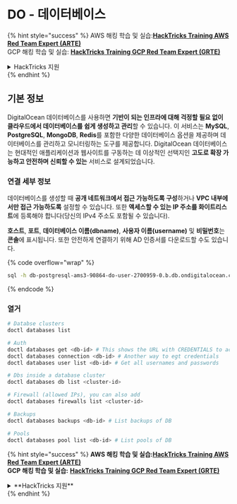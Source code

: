 # DO - 데이터베이스

{% hint style="success" %}
AWS 해킹 학습 및 실습:<img src="/.gitbook/assets/image.png" alt="" data-size="line">[**HackTricks Training AWS Red Team Expert (ARTE)**](https://training.hacktricks.xyz/courses/arte)<img src="/.gitbook/assets/image.png" alt="" data-size="line">\
GCP 해킹 학습 및 실습: <img src="/.gitbook/assets/image (2).png" alt="" data-size="line">[**HackTricks Training GCP Red Team Expert (GRTE)**<img src="/.gitbook/assets/image (2).png" alt="" data-size="line">](https://training.hacktricks.xyz/courses/grte)

<details>

<summary>HackTricks 지원</summary>

* [**구독 요금제**](https://github.com/sponsors/carlospolop)를 확인하세요!
* 💬 [**디스코드 그룹**](https://discord.gg/hRep4RUj7f) 또는 [**텔레그램 그룹**](https://t.me/peass)에 **가입**하거나 **트위터** 🐦 [**@hacktricks\_live**](https://twitter.com/hacktricks\_live)**를 팔로우**하세요.
* **HackTricks** 및 **HackTricks Cloud** 깃허브 저장소에 PR을 제출하여 해킹 트릭을 공유하세요.

</details>
{% endhint %}

## 기본 정보

DigitalOcean 데이터베이스를 사용하면 **기반이 되는 인프라에 대해 걱정할 필요 없이** **클라우드에서 데이터베이스를 쉽게 생성하고 관리**할 수 있습니다. 이 서비스는 **MySQL**, **PostgreSQL**, **MongoDB**, **Redis**를 포함한 다양한 데이터베이스 옵션을 제공하며 데이터베이스를 관리하고 모니터링하는 도구를 제공합니다. DigitalOcean 데이터베이스는 현대적인 애플리케이션과 웹사이트를 구동하는 데 이상적인 선택지인 **고도로 확장 가능하고 안전하며 신뢰할 수 있는** 서비스로 설계되었습니다.

### 연결 세부 정보

데이터베이스를 생성할 때 **공개 네트워크에서 접근 가능하도록 구성**하거나 **VPC 내부에서만 접근 가능하도록** 설정할 수 있습니다. 또한 **액세스할 수 있는 IP 주소를 화이트리스트**에 등록해야 합니다(당신의 IPv4 주소도 포함될 수 있습니다).

**호스트**, **포트**, **데이터베이스 이름(dbname)**, **사용자 이름(username)** 및 **비밀번호**는 **콘솔**에 표시됩니다. 또한 안전하게 연결하기 위해 AD 인증서를 다운로드할 수도 있습니다.

{% code overflow="wrap" %}
```bash
sql -h db-postgresql-ams3-90864-do-user-2700959-0.b.db.ondigitalocean.com -U doadmin -d defaultdb -p 25060
```
{% endcode %}

### 열거
```bash
# Databse clusters
doctl databases list

# Auth
doctl databases get <db-id> # This shows the URL with CREDENTIALS to access
doctl databases connection <db-id> # Another way to egt credentials
doctl databases user list <db-id> # Get all usernames and passwords

# Dbs inside a database cluster
doctl databases db list <cluster-id>

# Firewall (allowed IPs), you can also add
doctl databases firewalls list <cluster-id>

# Backups
doctl databases backups <db-id> # List backups of DB

# Pools
doctl databases pool list <db-id> # List pools of DB
```
{% hint style="success" %}
**AWS 해킹 학습 및 실습:**<img src="/.gitbook/assets/image.png" alt="" data-size="line">[**HackTricks Training AWS Red Team Expert (ARTE)**](https://training.hacktricks.xyz/courses/arte)<img src="/.gitbook/assets/image.png" alt="" data-size="line">\
**GCP 해킹 학습 및 실습:** <img src="/.gitbook/assets/image (2).png" alt="" data-size="line">[**HackTricks Training GCP Red Team Expert (GRTE)**<img src="/.gitbook/assets/image (2).png" alt="" data-size="line">](https://training.hacktricks.xyz/courses/grte)

<details>

<summary>**HackTricks 지원**</summary>

* 확인하세요 [**구독 요금제**](https://github.com/sponsors/carlospolop)!
* **가입하세요** 💬 [**Discord 그룹**](https://discord.gg/hRep4RUj7f) 또는 [**텔레그램 그룹**](https://t.me/peass) 또는 **트위터** 🐦 [**@hacktricks\_live**](https://twitter.com/hacktricks\_live)**를 팔로우하세요**.
* **해킹 트릭을 공유하세요** [**HackTricks**](https://github.com/carlospolop/hacktricks) 및 [**HackTricks Cloud**](https://github.com/carlospolop/hacktricks-cloud) github 저장소에 PR을 제출함으로써.

</details>
{% endhint %}
